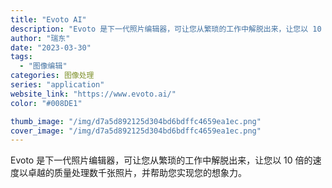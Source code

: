 ```yaml
---
title: "Evoto AI"
description: "Evoto 是下一代照片编辑器，可让您从繁琐的工作中解脱出来，让您以 10 倍的速度以卓越的质量处理数千张照片，并帮助您"
author: "瑞东"
date: "2023-03-30"
tags:
  - "图像编辑"
categories: 图像处理
series: "application"
website_link: "https://www.evoto.ai/"
color: "#008DE1"

thumb_image: "/img/d7a5d892125d304bd6bdffc4659ea1ec.png"
cover_image: "/img/d7a5d892125d304bd6bdffc4659ea1ec.png"
---
```


Evoto 是下一代照片编辑器，可让您从繁琐的工作中解脱出来，让您以 10 倍的速度以卓越的质量处理数千张照片，并帮助您实现您的想象力。